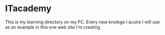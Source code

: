 # ITacademy

This is my learning directory on my PC. 
Every new knolege I acuire I will use as an example in this one web site I'm creating
